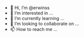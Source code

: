 - 👋 Hi, I’m @erwinss
- 👀 I’m interested in ...
- 🌱 I’m currently learning ...
- 💞️ I’m looking to collaborate on ...
- 📫 How to reach me ...

<!---
erwinss/erwinss is a ✨ special ✨ repository because its `README.md` (this file) appears on your GitHub profile.
You can click the Preview link to take a look at your changes.
--->
